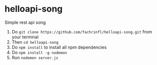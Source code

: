 # helloapi-song
Simple rest api song

1. Do `git clone https://github.com/fachrinfl/helloapi-song.git` from your terminal <br/>
2. Then `cd helloapi-song` <br/>
3. Do `npm install` to install all npm dependencies <br/>
4. Do `npm install -g nodemon`
5. Run `nodemon server.js `<br/>
